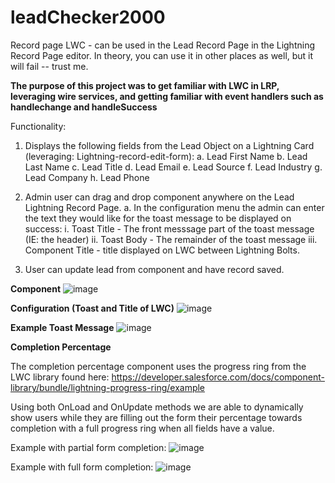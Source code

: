 # leadChecker2000
Record page LWC - can be used in the Lead Record Page in the Lightning Record Page editor. In theory, you can use it in other places as well, but it will fail -- trust me. 

**The purpose of this project was to get familiar with LWC in LRP, leveraging wire services, and getting familiar with event handlers such as handlechange and handleSuccess**

Functionality: 

1. Displays the following fields from the Lead Object on a Lightning Card (leveraging: Lightning-record-edit-form):
  a. Lead First Name
  b. Lead Last Name
  c. Lead Title
  d. Lead Email
  e. Lead Source
  f. Lead Industry
  g. Lead Company
  h. Lead Phone

2. Admin user can drag and drop component anywhere on the Lead Lightning Record Page. 
    a. In the configuration menu the admin can enter the text they would like for the toast message to be displayed on success:
          i. Toast Title - The front messsage part of the toast message (IE: the header) 
         ii. Toast Body - The remainder of the toast message 
        iii. Component Title - title displayed on LWC between Lightning Bolts.
        
3. User can update lead from component and have record saved. 


**Component**
![image](https://user-images.githubusercontent.com/58155079/147593905-155534ed-ffb7-4f2a-8d99-273c2b3d36ca.png)

**Configuration (Toast and Title of LWC)**
![image](https://user-images.githubusercontent.com/58155079/147594013-6b24c253-edf5-4718-b014-189767b0d3f2.png)


**Example Toast Message**
![image](https://user-images.githubusercontent.com/58155079/147594301-22ff1d2d-db6b-4ec3-b8d2-46f8c37d848f.png)


**Completion Percentage**

The completion percentage component uses the progress ring from the LWC library found here: https://developer.salesforce.com/docs/component-library/bundle/lightning-progress-ring/example 

Using both OnLoad and OnUpdate methods we are able to dynamically show users while they are filling out the form their percentage towards completion with a full progress ring when all fields have a value. 

Example with partial form completion: 
![image](https://user-images.githubusercontent.com/58155079/147675341-50553f8b-0ac7-43e6-a7e2-1b810d51bcbf.png)

Example with full form completion: 
![image](https://user-images.githubusercontent.com/58155079/147675363-de3a7113-239e-4aa6-b952-34095a301aa0.png)


